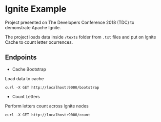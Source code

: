 # Ignite Example

Project presented on The Developers Conference 2018 (TDC) to demonstrate Apache Ignite.

The project loads data inside ```/texts``` folder from ```.txt``` files and put on Ignite Cache to count letter ocurrences.

## Endpoints

- Cache Bootstrap

Load data to cache

```curl -X GET http://localhost:9000/bootstrap```

- Count Letters

Perform letters count across Ignite nodes

```curl -X GET http://localhost:9000/count```
